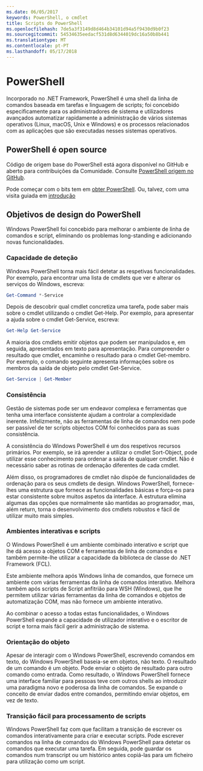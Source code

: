 ```yaml
---
ms.date: 06/05/2017
keywords: PowerShell, o cmdlet
title: Scripts do PowerShell
ms.openlocfilehash: 7de5a3f3149d8d464b34101d94a5f9430d9b0f23
ms.sourcegitcommit: 54534635eedacf531d8d6344019dc16a50b8b441
ms.translationtype: MT
ms.contentlocale: pt-PT
ms.lasthandoff: 05/17/2018
---
```

# <a name="powershell"></a>PowerShell

Incorporado no .NET Framework, PowerShell é uma shell da linha de comandos baseada em tarefas e linguagem de scripts; foi concebido especificamente para os administradores de sistema e utilizadores avançados automatizar rapidamente a administração de vários sistemas operativos (Linux, macOS, Unix e Windows) e os processos relacionados com as aplicações que são executadas nesses sistemas operativos.

## <a name="powershell-is-open-source"></a>PowerShell é open source

Código de origem base do PowerShell está agora disponível no GitHub e aberto para contribuições da Comunidade. Consulte [PowerShell origem no GitHub](https://github.com/powershell/powershell).

Pode começar com o bits tem em [obter PowerShell](https://github.com/PowerShell/PowerShell#get-powershell).
Ou, talvez, com uma visita guiada em [introdução](https://github.com/PowerShell/PowerShell/blob/master/docs/learning-powershell)

## <a name="powershell-design-goals"></a>Objetivos de design do PowerShell
Windows PowerShell foi concebido para melhorar o ambiente de linha de comandos e script, eliminando os problemas long-standing e adicionando novas funcionalidades.

### <a name="discoverability"></a>Capacidade de deteção
Windows PowerShell torna mais fácil detetar as respetivas funcionalidades. Por exemplo, para encontrar uma lista de cmdlets que ver e alterar os serviços do Windows, escreva:

```powershell
Get-Command *-Service
```

Depois de descobrir qual cmdlet concretiza uma tarefa, pode saber mais sobre o cmdlet utilizando o cmdlet Get-Help. Por exemplo, para apresentar a ajuda sobre o cmdlet Get-Service, escreva:

```powershell
Get-Help Get-Service
```
A maioria dos cmdlets emitir objetos que podem ser manipulados e, em seguida, apresentados em texto para apresentação. Para compreender o resultado que cmdlet, encaminhe o resultado para o cmdlet Get-membro. Por exemplo, o comando seguinte apresenta informações sobre os membros da saída de objeto pelo cmdlet Get-Service.

```powershell
Get-Service | Get-Member
```

### <a name="consistency"></a>Consistência
Gestão de sistemas pode ser um endeavor complexa e ferramentas que tenha uma interface consistente ajudam a controlar a complexidade inerente. Infelizmente, não as ferramentas de linha de comandos nem pode ser passível de ter scripts objectos COM foi conhecidos para as suas consistência.

A consistência do Windows PowerShell é um dos respetivos recursos primários. Por exemplo, se irá aprender a utilizar o cmdlet Sort-Object, pode utilizar esse conhecimento para ordenar a saída de qualquer cmdlet. Não é necessário saber as rotinas de ordenação diferentes de cada cmdlet.

Além disso, os programadores de cmdlet não dispõe de funcionalidades de ordenação para os seus cmdlets de design. Windows PowerShell, fornece-lhes uma estrutura que fornece as funcionalidades básicas e força-os para estar consistente sobre muitos aspetos da interface. A estrutura elimina algumas das opções que normalmente são mantidas ao programador, mas, além return, torna o desenvolvimento dos cmdlets robustos e fácil de utilizar muito mais simples.

### <a name="interactive-and-scripting-environments"></a>Ambientes interativas e scripts
O Windows PowerShell é um ambiente combinado interativo e script que lhe dá acesso a objetos COM e ferramentas de linha de comandos e também permite-lhe utilizar a capacidade da biblioteca de classe do .NET Framework (FCL).

Este ambiente melhora após Windows linha de comandos, que fornece um ambiente com várias ferramentas da linha de comandos interativo. Melhora também após scripts de Script anfitrião para WSH (Windows), que lhe permitem utilizar várias ferramentas da linha de comandos e objetos de automatização COM, mas não fornece um ambiente interativo.

Ao combinar o acesso a todas estas funcionalidades, o Windows PowerShell expande a capacidade de utilizador interativo e o escritor de script e torna mais fácil gerir a administração de sistema.

### <a name="object-orientation"></a>Orientação do objeto
Apesar de interagir com o Windows PowerShell, escrevendo comandos em texto, do Windows PowerShell baseia-se em objetos, não texto. O resultado de um comando é um objeto. Pode enviar o objeto de resultado para outro comando como entrada. Como resultado, o Windows PowerShell fornece uma interface familiar para pessoas teve com outros shells ao introduzir uma paradigma novo e poderosa da linha de comandos. Se expande o conceito de enviar dados entre comandos, permitindo enviar objetos, em vez de texto.

### <a name="easy-transition-to-scripting"></a>Transição fácil para processamento de scripts
Windows PowerShell faz com que facilitam a transição de escrever os comandos interativamente para criar e executar scripts. Pode escrever comandos na linha de comandos do Windows PowerShell para detetar os comandos que executar uma tarefa. Em seguida, pode guardar os comandos num transcript ou um histórico antes copiá-las para um ficheiro para utilização como um script.
